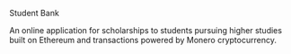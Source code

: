 
Student Bank 

An online application for scholarships to students pursuing higher studies built on Ethereum and transactions powered by Monero cryptocurrency.
